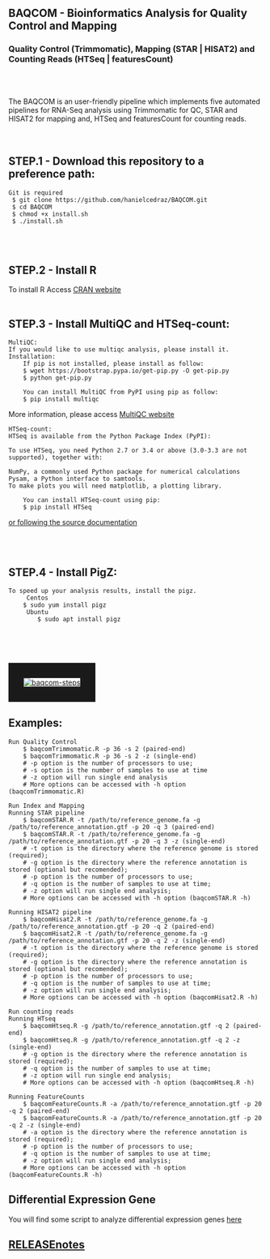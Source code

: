 
## BAQCOM - Bioinformatics Analysis for Quality Control and Mapping <br>
### Quality Control (Trimmomatic), Mapping (STAR | HISAT2) and Counting Reads (HTSeq | featuresCount)
<br>
<br>

The BAQCOM is an user-friendly pipeline which implements five automated pipelines for RNA-Seq analysis using Trimmomatic for QC, STAR and HISAT2 for mapping and, HTSeq and featuresCount for counting reads.
<br>
<br>
<br>
## STEP.1 - Download this repository to a preference path:<br>
	Git is required
	 $ git clone https://github.com/hanielcedraz/BAQCOM.git
	 $ cd BAQCOM
	 $ chmod +x install.sh
	 $ ./install.sh
<br>
<br>

## STEP.2 - Install R<br>
   To install R Access <a href="https://cran.r-project.org">CRAN website </a>
<br>
<br>

## STEP.3 - Install MultiQC and HTSeq-count:
	MultiQC:
	If you would like to use multiqc analysis, please install it.
	Installation:
        If pip is not installed, please install as follow:
		$ wget https://bootstrap.pypa.io/get-pip.py -O get-pip.py
		$ python get-pip.py
	    
        You can install MultiQC from PyPI using pip as follow:
		$ pip install multiqc
More information, please access <a href="https://github.com/ewels/MultiQC"> MultiQC website</a>
	
	
	HTSeq-count:
	HTSeq is available from the Python Package Index (PyPI):

	To use HTSeq, you need Python 2.7 or 3.4 or above (3.0-3.3 are not supported), together with:

	NumPy, a commonly used Python package for numerical calculations
	Pysam, a Python interface to samtools.
	To make plots you will need matplotlib, a plotting library.
	
        You can install HTSeq-count using pip:
		$ pip install HTSeq		
<a href="https://htseq.readthedocs.io/en/release_0.11.1/install.html">or following the source documentation</a>
	
	
	
<br>
<br>

## STEP.4 - Install PigZ:
	To speed up your analysis results, install the pigz.
	     Centos
		$ sudo yum install pigz
	     Ubuntu
	     	$ sudo apt install pigz
<br>
<br>
<br>




<a href="https://ibb.co/sR3GvxV"><img src="https://i.ibb.co/T2hSBjg/baqcom-steps.png" alt="baqcom-steps" border="30"></a>

## Examples:
	Run Quality Control
		$ baqcomTrimmomatic.R -p 36 -s 2 (paired-end)
		$ baqcomTrimmomatic.R -p 36 -s 2 -z (single-end)
		# -p option is the number of processors to use; 
		# -s option is the number of samples to use at time
		# -z option will run single end analysis
		# More options can be accessed with -h option (baqcomTrimmomatic.R)
		
	Run Index and Mapping
	Running STAR pipeline
		$ baqcomSTAR.R -t /path/to/reference_genome.fa -g /path/to/reference_annotation.gtf -p 20 -q 3 (paired-end)
		$ baqcomSTAR.R -t /path/to/reference_genome.fa -g /path/to/reference_annotation.gtf -p 20 -q 3 -z (single-end)
		# -t option is the directory where the reference genome is stored (required); 
		# -g option is the directory where the reference annotation is stored (optional but recomended); 
		# -p option is the number of processors to use; 
		# -q option is the number of samples to use at time;
		# -z option will run single end analysis;
		# More options can be accessed with -h option (baqcomSTAR.R -h)
			
	Running HISAT2 pipeline
		$ baqcomHisat2.R -t /path/to/reference_genome.fa -g /path/to/reference_annotation.gtf -p 20 -q 2 (paired-end)
		$ baqcomHisat2.R -t /path/to/reference_genome.fa -g /path/to/reference_annotation.gtf -p 20 -q 2 -z (single-end)
		# -t option is the directory where the reference genome is stored (required); 
		# -g option is the directory where the reference annotation is stored (optional but recomended); 
		# -p option is the number of processors to use;
		# -q option is the number of samples to use at time;
		# -z option will run single end analysis;
		# More options can be accessed with -h option (baqcomHisat2.R -h)
	
	Run counting reads
	Running HTseq
		$ baqcomHtseq.R -g /path/to/reference_annotation.gtf -q 2 (paired-end)
		$ baqcomHtseq.R -g /path/to/reference_annotation.gtf -q 2 -z (single-end)
		# -g option is the directory where the reference annotation is stored (required);
		# -q option is the number of samples to use at time;
		# -z option will run single end analysis;
		# More options can be accessed with -h option (baqcomHtseq.R -h)
		
	Running FeatureCounts
		$ baqcomFeatureCounts.R -a /path/to/reference_annotation.gtf -p 20 -q 2 (paired-end)
		$ baqcomFeatureCounts.R -a /path/to/reference_annotation.gtf -p 20 -q 2 -z (single-end)
		# -a option is the directory where the reference annotation is stored (required);
		# -p option is the number of processors to use;
		# -q option is the number of samples to use at time;
		# -z option will run single end analysis;
		# More options can be accessed with -h option (baqcomFeatureCounts.R -h)


## Differential Expression Gene
You will find some script to analyze differential expression genes <a href="https://github.com/hanielcedraz/DiffExpressGenes.git">here</a>


## <a href="https://github.com/hanielcedraz/BAQCOM/blob/master/RELEASE_notes.md">RELEASEnotes</a>
